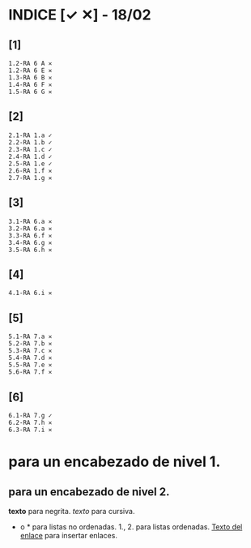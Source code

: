 # **INDICE [✓ ✕] - 18/02**

## [1]
	1.2-RA 6 A ✕
	1.2-RA 6 E ✕
	1.3-RA 6 B ✕
	1.4-RA 6 F ✕
	1.5-RA 6 G ✕

## [2]
	2.1-RA 1.a ✓
	2.2-RA 1.b ✓
	2.3-RA 1.c ✓
	2.4-RA 1.d ✓
	2.5-RA 1.e ✓
	2.6-RA 1.f ✕
	2.7-RA 1.g ✕

## [3]
	3.1-RA 6.a ✕
	3.2-RA 6.a ✕
	3.3-RA 6.f ✕
	3.4-RA 6.g ✕
	3.5-RA 6.h ✕

## [4]
	4.1-RA 6.i ✕

## [5]
	5.1-RA 7.a ✕
	5.2-RA 7.b ✕
	5.3-RA 7.c ✕
	5.4-RA 7.d ✕
	5.5-RA 7.e ✕
	5.6-RA 7.f ✕

## [6] 
	6.1-RA 7.g ✓
	6.2-RA 7.h ✕
	6.3-RA 7.i ✕


# para un encabezado de nivel 1.
## para un encabezado de nivel 2.
**texto** para negrita.
*texto* para cursiva.
- o * para listas no ordenadas.
1., 2. para listas ordenadas.
[Texto del enlace](URL) para insertar enlaces.